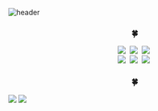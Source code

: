![header](https://capsule-render.vercel.app/api?type=wave&color=74E291&height=300&section=header&text=Welcome%20to%20Hamin's%20GitHub&fontSize=30)
<h3 align="center">🍀</h3>
<p align="center">
  <img src="https://img.shields.io/badge/Java-007396?style=flat-square&logo=Java&logoColor=white"/></a>&nbsp
  <img src="https://img.shields.io/badge/Python-3766AB?style=flat-square&logo=Python&logoColor=white"/></a>&nbsp 
  <img src="https://img.shields.io/badge/Javascript-ffb13b?style=flat-square&logo=javascript&logoColor=white"/></a>&nbsp 
  <br>
  <img src="https://img.shields.io/badge/Spring-6DB33F?style=flat-square&logo=Spring&logoColor=white"/></a>&nbsp
  <img src="https://img.shields.io/badge/SpringBoot-6DB33F?style=flat-square&logo=SpringBoot&logoColor=white"/></a>&nbsp 
  <img src="https://img.shields.io/badge/Node.js-339933?style=flat-square&logo=Node.js&logoColor=white"/></a>&nbsp
  <br>
</p>
<h3 align="center">🍀</h3>
<img src="https://github-readme-stats.vercel.app/api?username=hamxxn&show_iconhamins=true&theme=radical"/>
<img src="https://github-readme-stats.vercel.app/api/top-langs/?username=hamxxn&layout=compact"/>
</h3>
